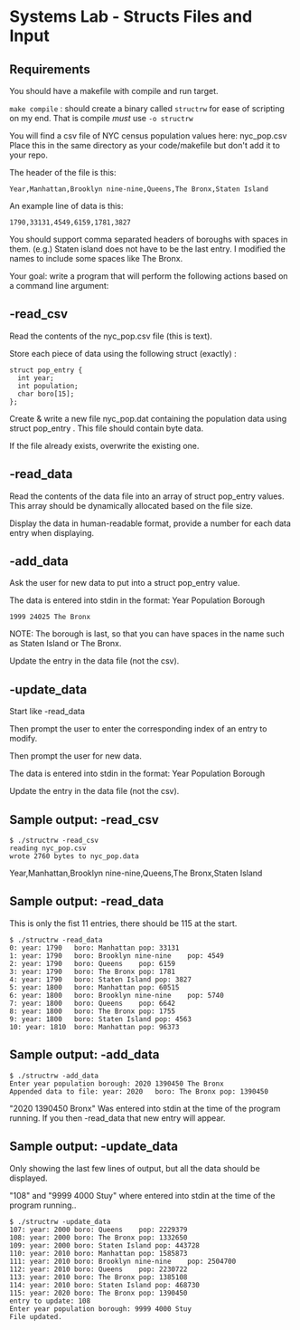 # Systems Lab - Structs Files and Input

## Requirements

You should have a makefile with compile and run target.


`make compile` : should create a binary called `structrw` for ease of scripting on my end. That is compile *must* use `-o structrw`

You will find a csv file of NYC census population values here: nyc_pop.csv Place this in the same directory as your code/makefile but don't add it to your repo.

The header of the file is this: 
    
    Year,Manhattan,Brooklyn nine-nine,Queens,The Bronx,Staten Island

An example line of data is this: 

    1790,33131,4549,6159,1781,3827
    
You should support comma separated headers of boroughs with spaces in them. (e.g.) Staten island does not have to be the last entry. I modified the names to include some spaces like The Bronx.

Your goal: write a program that will perform the following actions based on a command line argument:

## -read_csv

Read the contents of the nyc_pop.csv file (this is text).

Store each piece of data using the following struct (exactly) :

    struct pop_entry {
      int year;
      int population;
      char boro[15];
    };

Create & write a new file nyc_pop.dat containing the population data using struct pop_entry . This file should contain byte data.

If the file already exists, overwrite the existing one.

## -read_data

Read the contents of the data file into an array of struct pop_entry values. This array should be dynamically allocated based on the file size.

Display the data in human-readable format, provide a number for each data entry when displaying.

## -add_data

Ask the user for new data to put into a struct pop_entry value.

The data is entered into stdin in the format:  Year Population Borough

`1999 24025 The Bronx`

NOTE: The borough is last, so that you can have spaces in the name such as Staten Island or The Bronx. 

Update the entry in the data file (not the csv).

## -update_data

Start like -read_data 

Then prompt the user to enter the corresponding index of an entry to modify.

Then prompt the user for new data.

The data is entered into stdin in the format:  Year Population Borough

Update the entry in the data file (not the csv).

## Sample output: -read_csv
            
    $ ./structrw -read_csv
    reading nyc_pop.csv
    wrote 2760 bytes to nyc_pop.data

          
Year,Manhattan,Brooklyn nine-nine,Queens,The Bronx,Staten Island
## Sample output: -read_data

This is only the fist 11 entries, there should be 115 at the start.
            
    $ ./structrw -read_data
    0: year: 1790	boro: Manhattan	pop: 33131
    1: year: 1790	boro: Brooklyn nine-nine	pop: 4549
    2: year: 1790	boro: Queens	pop: 6159
    3: year: 1790	boro: The Bronx	pop: 1781
    4: year: 1790	boro: Staten Island	pop: 3827
    5: year: 1800	boro: Manhattan	pop: 60515
    6: year: 1800	boro: Brooklyn nine-nine	pop: 5740
    7: year: 1800	boro: Queens	pop: 6642
    8: year: 1800	boro: The Bronx	pop: 1755
    9: year: 1800	boro: Staten Island	pop: 4563
    10: year: 1810	boro: Manhattan	pop: 96373

          

## Sample output: -add_data

    $ ./structrw -add_data
    Enter year population borough: 2020 1390450 The Bronx
    Appended data to file: year: 2020	boro: The Bronx	pop: 1390450

"2020 1390450 Bronx" Was entered into stdin at the time of the program running. If you then -read_data that new entry will appear.

## Sample output:  -update_data

Only showing the last few lines of output, but all the data should be displayed.

"108" and "9999 4000 Stuy" where entered into stdin at the time of the program running..

            
    $ ./structrw -update_data
    107: year: 2000	boro: Queens	pop: 2229379
    108: year: 2000	boro: The Bronx	pop: 1332650
    109: year: 2000	boro: Staten Island	pop: 443728
    110: year: 2010	boro: Manhattan	pop: 1585873
    111: year: 2010	boro: Brooklyn nine-nine	pop: 2504700
    112: year: 2010	boro: Queens	pop: 2230722
    113: year: 2010	boro: The Bronx	pop: 1385108
    114: year: 2010	boro: Staten Island	pop: 468730
    115: year: 2020	boro: The Bronx	pop: 1390450
    entry to update: 108
    Enter year population borough: 9999 4000 Stuy
    File updated.

          

